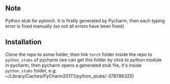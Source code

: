 ## Note

Python stub for pytorch. It is firstly generated by Pycharm, then each typing error is fixed manually (so not all errors have been fixed)

## Installation

Clone the repo to some folder, then link ```torch``` folder inside the repo to ```python_stubs``` of pycharm (we can get this folder by click to python module in pycharm, then pycharm opens a generated stub file, it's inside ```python_stubs``` folder, e.g: ~/Library/Caches/PyCharm2017.1/python_stubs/-378786325)
